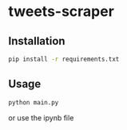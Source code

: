 # tweets-scraper

## Installation

```bash
pip install -r requirements.txt
```

## Usage

```bash
python main.py
```
or
use the ipynb file